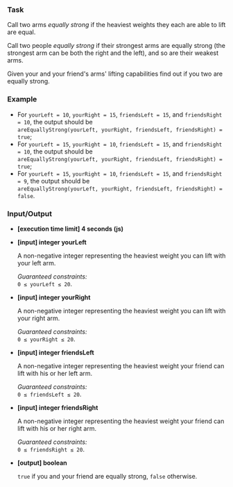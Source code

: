 ### Task

Call two arms _equally strong_ if the heaviest weights they each are able to lift are equal.

Call two people _equally strong_ if their strongest arms are equally strong (the strongest arm can be both the right and the left), and so are their weakest arms.

Given your and your friend's arms' lifting capabilities find out if you two are equally strong.

### Example

- For `yourLeft = 10`, `yourRight = 15`, `friendsLeft = 15`, and `friendsRight = 10`, the output should be  
  `areEquallyStrong(yourLeft, yourRight, friendsLeft, friendsRight) = true`;
- For `yourLeft = 15`, `yourRight = 10`, `friendsLeft = 15`, and `friendsRight = 10`, the output should be  
  `areEquallyStrong(yourLeft, yourRight, friendsLeft, friendsRight) = true`;
- For `yourLeft = 15`, `yourRight = 10`, `friendsLeft = 15`, and `friendsRight = 9`, the output should be  
  `areEquallyStrong(yourLeft, yourRight, friendsLeft, friendsRight) = false`.

### Input/Output

- **[execution time limit] 4 seconds (js)**
- **[input] integer yourLeft**

  A non-negative integer representing the heaviest weight you can lift with your left arm.

  _Guaranteed constraints:_  
  `0 ≤ yourLeft ≤ 20`.

- **[input] integer yourRight**

  A non-negative integer representing the heaviest weight you can lift with your right arm.

  _Guaranteed constraints:_  
  `0 ≤ yourRight ≤ 20`.

- **[input] integer friendsLeft**

  A non-negative integer representing the heaviest weight your friend can lift with his or her left arm.

  _Guaranteed constraints:_  
  `0 ≤ friendsLeft ≤ 20`.

- **[input] integer friendsRight**

  A non-negative integer representing the heaviest weight your friend can lift with his or her right arm.

  _Guaranteed constraints:_  
  `0 ≤ friendsRight ≤ 20`.

- **[output] boolean**

  `true` if you and your friend are equally strong, `false` otherwise.
